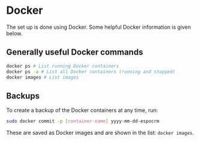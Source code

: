 # Docker

The set up is done using Docker. Some helpful Docker information is given below.

## Generally useful Docker commands

```bash
docker ps # List running Docker containers
docker ps -a # List all Docker containers (running and stopped)
docker images # List images
```

## Backups

To create a backup of the Docker containers at any time, run:

```bash
sudo docker commit -p [container-name] yyyy-mm-dd-espocrm
```
These are saved as Docker images and are shown in the list: `docker images`.
